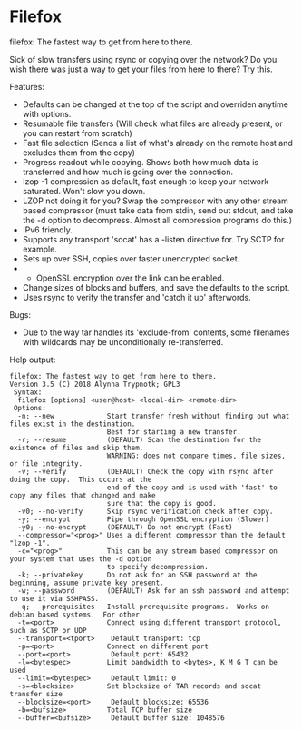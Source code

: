 # Filefox

filefox: The fastest way to get from here to there.

Sick of slow transfers using rsync or copying over the network?  Do you wish there was just a way to get your files from here to there?  Try this.

Features:
* Defaults can be changed at the top of the script and overriden anytime with options.
* Resumable file transfers (Will check what files are already present, or you can restart from scratch)
* Fast file selection (Sends a list of what's already on the remote host and excludes them from the copy)
* Progress readout while copying.  Shows both how much data is transferred and how much is going over the connection.
* lzop -1 compression as default, fast enough to keep your network saturated.  Won't slow you down.
* LZOP not doing it for you?  Swap the compressor with any other stream based compressor (must take data from stdin, send out stdout, and take the -d option to decompress.  Almost all compression programs do this.)
* IPv6 friendly.
* Supports any transport 'socat' has a -listen directive for.  Try SCTP for example.
* Sets up over SSH, copies over faster unencrypted socket.
* * OpenSSL encryption over the link can be enabled.
* Change sizes of blocks and buffers, and save the defaults to the script.
* Uses rsync to verify the transfer and 'catch it up' afterwords.

Bugs:
* Due to the way tar handles its 'exclude-from' contents, some filenames with wildcards may be unconditionally re-transferred.

Help output:
```
filefox: The fastest way to get from here to there.
Version 3.5 (C) 2018 Alynna Trypnotk; GPL3
 Syntax:
  filefox [options] <user@host> <local-dir> <remote-dir>
 Options:
  -n; --new             Start transfer fresh without finding out what files exist in the destination.
                        Best for starting a new transfer.
  -r; --resume          (DEFAULT) Scan the destination for the existence of files and skip them.
                        WARNING: does not compare times, file sizes, or file integrity.
  -v; --verify          (DEFAULT) Check the copy with rsync after doing the copy.  This occurs at the
                        end of the copy and is used with 'fast' to copy any files that changed and make
                        sure that the copy is good.
  -v0; --no-verify      Skip rsync verification check after copy.
  -y; --encrypt         Pipe through OpenSSL encryption (Slower)
  -y0; --no-encrypt     (DEFAULT) Do not encrypt (Fast)
  --compressor="<prog>" Uses a different compressor than the default "lzop -1".
  -c="<prog>"           This can be any stream based compressor on your system that uses the -d option
                        to specify decompression.
  -k; --privatekey      Do not ask for an SSH password at the beginning, assume private key present.
  -w; --password        (DEFAULT) Ask for an ssh password and attempt to use it via SSHPASS.
  -q; --prerequisites   Install prerequisite programs.  Works on debian based systems.  For other
  -t=<port>             Connect using different transport protocol, such as SCTP or UDP
  --transport=<tport>    Default transport: tcp
  -p=<port>             Connect on different port
  --port=<port>          Default port: 65432
  -l=<bytespec>         Limit bandwidth to <bytes>, K M G T can be used
  --limit=<bytespec>     Default limit: 0
  -s=<blocksize>        Set blocksize of TAR records and socat transfer size
  --blocksize=<port>     Default blocksize: 65536
  -b=<bufsize>          Total TCP buffer size
  --buffer=<bufsize>     Default buffer size: 1048576
```
